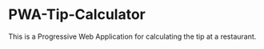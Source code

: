 # PWA-Tip-Calculator
This is a Progressive Web Application for calculating the tip at a restaurant. 
